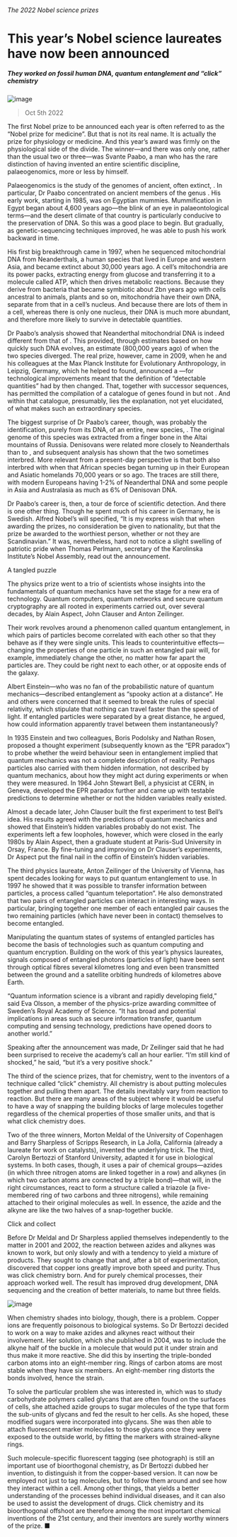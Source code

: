 ###### The 2022 Nobel science prizes
# This year’s Nobel science laureates have now been announced 
##### They worked on fossil human DNA, quantum entanglement and “click” chemistry 
![image](images/20221008_STD001.jpg) 
> Oct 5th 2022 
The first Nobel prize to be announced each year is often referred to as the “Nobel prize for medicine”. But that is not its real name. It is actually the prize for physiology or medicine. And this year’s award was firmly on the physiological side of the divide. The winner—and there was only one, rather than the usual two or three—was Svante Paabo, a man who has the rare distinction of having invented an entire scientific discipline, palaeogenomics, more or less by himself. 
Palaeogenomics is the study of the genomes of ancient, often extinct, . In particular, Dr Paabo concentrated on ancient members of the genus . His early work, starting in 1985, was on Egyptian mummies. Mummification in Egypt began about 4,600 years ago—the blink of an eye in palaeontological terms—and the desert climate of that country is particularly conducive to the preservation of DNA. So this was a good place to begin. But gradually, as genetic-sequencing techniques improved, he was able to push his work backward in time.
His first big breakthrough came in 1997, when he sequenced mitochondrial DNA from Neanderthals, a human species that lived in Europe and western Asia, and became extinct about 30,000 years ago. A cell’s mitochondria are its power packs, extracting energy from glucose and transferring it to a molecule called ATP, which then drives metabolic reactions. Because they derive from bacteria that became symbiotic about 2bn years ago with cells ancestral to animals, plants and so on, mitochondria have their own DNA, separate from that in a cell’s nucleus. And because there are lots of them in a cell, whereas there is only one nucleus, their DNA is much more abundant, and therefore more likely to survive in detectable quantities.
Dr Paabo’s analysis showed that Neanderthal mitochondrial DNA is indeed different from that of . This provided, through estimates based on how quickly such DNA evolves, an estimate (800,000 years ago) of when the two species diverged. The real prize, however, came in 2009, when he and his colleagues at the Max Planck Institute for Evolutionary Anthropology, in Leipzig, Germany, which he helped to found, announced a —for technological improvements meant that the definition of “detectable quantities” had by then changed. That, together with successor sequences, has permitted the compilation of a catalogue of genes found in  but not . And within that catalogue, presumably, lies the explanation, not yet elucidated, of what makes  such an extraordinary species.
The biggest surprise of Dr Paabo’s career, though, was probably the identification, purely from its DNA, of an entire, new species, . The original genome of this species was extracted from a finger bone  in the Altai mountains of Russia. Denisovans were related more closely to Neanderthals than to , and subsequent analysis has shown that the two sometimes interbred. More relevant from a present-day perspective is that both also interbred with  when that African species began turning up in their European and Asiatic homelands 70,000 years or so ago. The traces are still there, with modern Europeans having 1-2% of Neanderthal DNA and some people in Asia and Australasia as much as 6% of Denisovan DNA.
Dr Paabo’s career is, then, a tour de force of scientific detection. And there is one other thing. Though he spent much of his career in Germany, he is Swedish. Alfred Nobel’s will specified, “It is my express wish that when awarding the prizes, no consideration be given to nationality, but that the prize be awarded to the worthiest person, whether or not they are Scandinavian.” It was, nevertheless, hard not to notice a slight swelling of patriotic pride when Thomas Perlmann, secretary of the Karolinska Institute’s Nobel Assembly, read out the announcement. 
A tangled puzzle
The physics prize went to a trio of scientists whose insights into the fundamentals of quantum mechanics have set the stage for a new era of technology. Quantum computers, quantum networks and secure quantum cryptography are all rooted in experiments carried out, over several decades, by Alain Aspect, John Clauser and Anton Zeilinger.
Their work revolves around a phenomenon called quantum entanglement, in which pairs of particles become correlated with each other so that they behave as if they were single units. This leads to counterintuitive effects—changing the properties of one particle in such an entangled pair will, for example, immediately change the other, no matter how far apart the particles are. They could be right next to each other, or at opposite ends of the galaxy. 
Albert Einstein—who was no fan of the probabilistic nature of quantum mechanics—described entanglement as “spooky action at a distance”. He and others were concerned that it seemed to break the rules of special relativity, which stipulate that nothing can travel faster than the speed of light. If entangled particles were separated by a great distance, he argued, how could information apparently travel between them instantaneously?
In 1935 Einstein and two colleagues, Boris Podolsky and Nathan Rosen, proposed a thought experiment (subsequently known as the “EPR paradox”) to probe whether the weird behaviour seen in entanglement implied that quantum mechanics was not a complete description of reality. Perhaps particles also carried with them hidden information, not described by quantum mechanics, about how they might act during experiments or when they were measured. In 1964 John Stewart Bell, a physicist at CERN, in Geneva, developed the EPR paradox further and came up with testable predictions to determine whether or not the hidden variables really existed.
Almost a decade later, John Clauser built the first experiment to test Bell’s idea. His results agreed with the predictions of quantum mechanics and showed that Einstein’s hidden variables probably do not exist. The experiments left a few loopholes, however, which were closed in the early 1980s by Alain Aspect, then a graduate student at Paris-Sud University in Orsay, France. By fine-tuning and improving on Dr Clauser’s experiments, Dr Aspect put the final nail in the coffin of Einstein’s hidden variables.
The third physics laureate, Anton Zeilinger of the University of Vienna, has spent decades looking for ways to put quantum entanglement to use. In 1997 he showed that it was possible to transfer information between particles, a process called “quantum teleportation”. He also demonstrated that two pairs of entangled particles can interact in interesting ways. In particular, bringing together one member of each entangled pair causes the two remaining particles (which have never been in contact) themselves to become entangled.
Manipulating the quantum states of systems of entangled particles has become the basis of technologies such as quantum computing and quantum encryption. Building on the work of this year’s physics laureates, signals composed of entangled photons (particles of light) have been sent through optical fibres several kilometres long and even been transmitted between the ground and a satellite orbiting hundreds of kilometres above Earth.
“Quantum information science is a vibrant and rapidly developing field,” said Eva Olsson, a member of the physics-prize awarding committee of Sweden’s Royal Academy of Science. “It has broad and potential implications in areas such as secure information transfer, quantum computing and sensing technology, predictions have opened doors to another world.”
Speaking after the announcement was made, Dr Zeilinger said that he had been surprised to receive the academy’s call an hour earlier. “I’m still kind of shocked,” he said, “but it’s a very positive shock.” 
The third of the science prizes, that for chemistry, went to the inventors of a technique called “click” chemistry. All chemistry is about putting molecules together and pulling them apart. The details inevitably vary from reaction to reaction. But there are many areas of the subject where it would be useful to have a way of snapping the building blocks of large molecules together regardless of the chemical properties of those smaller units, and that is what click chemistry does. 
Two of the three winners, Morton Meldal of the University of Copenhagen and Barry Sharpless of Scripps Research, in La Jolla, California (already a laureate for work on catalysts), invented the underlying trick. The third, Carolyn Bertozzi of Stanford University, adapted it for use in biological systems. In both cases, though, it uses a pair of chemical groups—azides (in which three nitrogen atoms are linked together in a row) and alkynes (in which two carbon atoms are connected by a triple bond)—that will, in the right circumstances, react to form a structure called a triazole (a five-membered ring of two carbons and three nitrogens), while remaining attached to their original molecules as well. In essence, the azide and the alkyne are like the two halves of a snap-together buckle.
Click and collect
Before Dr Meldal and Dr Sharpless applied themselves independently to the matter in 2001 and 2002, the reaction between azides and alkynes was known to work, but only slowly and with a tendency to yield a mixture of products. They sought to change that and, after a bit of experimentation, discovered that copper ions greatly improve both speed and purity. Thus was click chemistry born. And for purely chemical processes, their approach worked well. The result has improved drug development, DNA sequencing and the creation of better materials, to name but three fields.
![image](images/20221008_STP003.jpg) 

When chemistry shades into biology, though, there is a problem. Copper ions are frequently poisonous to biological systems. So Dr Bertozzi decided to work on a way to make azides and alkynes react without their involvement. Her solution, which she published in 2004, was to include the alkyne half of the buckle in a molecule that would put it under strain and thus make it more reactive. She did this by inserting the triple-bonded carbon atoms into an eight-member ring. Rings of carbon atoms are most stable when they have six members. An eight-member ring distorts the bonds involved, hence the strain. 
To solve the particular problem she was interested in, which was to study carbohydrate polymers called glycans that are often found on the surfaces of cells, she attached azide groups to sugar molecules of the type that form the sub-units of glycans and fed the result to her cells. As she hoped, these modified sugars were incorporated into glycans. She was then able to attach fluorescent marker molecules to those glycans once they were exposed to the outside world, by fitting the markers with strained-alkyne rings.
Such molecule-specific fluorescent tagging (see photograph) is still an important use of bioorthogonal chemistry, as Dr Bertozzi dubbed her invention, to distinguish it from the copper-based version. It can now be employed not just to tag molecules, but to follow them around and see how they interact within a cell. Among other things, that yields a better understanding of the processes behind individual diseases, and it can also be used to assist the development of drugs. Click chemistry and its bioorthogonal offshoot are therefore among the most important chemical inventions of the 21st century, and their inventors are surely worthy winners of the prize. ■

